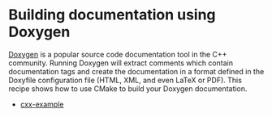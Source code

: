 # Building documentation using Doxygen

[Doxygen](http://www.doxygen.nl) is a popular source code documentation tool in
the C++ community. Running Doxygen will extract comments which contain
documentation tags and create the documentation in a format defined in the
Doxyfile configuration file (HTML, XML, and even LaTeX or PDF). This recipe
shows how to use CMake to build your Doxygen documentation.


- [cxx-example](cxx-example/)
